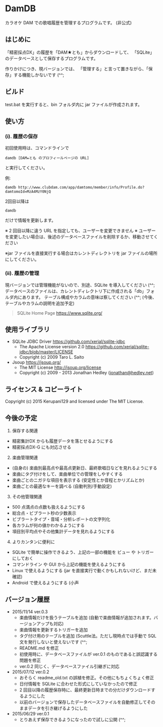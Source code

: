# DamDB
カラオケ DAM での歌唱履歴を管理するプログラムです。 (非公式)

## はじめに
「精密採点DX」の履歴を「DAM★とも」からダウンロードして、
「SQLite」のデータベースとして保存するプログラムです。

作りかけにつき、現バージョンでは、
「管理する」と言って置きながら、「保存」する機能しかないです (^^;

## ビルド
test.bat を実行すると、bin フォルダ内に jar ファイルが作成されます。

## 使い方
### (i). 履歴の保存
初回使用時は、コマンドラインで

    damdb [DAM★とも のプロフィールページの URL]

と実行してください。

例: 

    damdb http://www.clubdam.com/app/damtomo/member/info/Profile.do?damtomoId=MzA4MzY0NjQ

2回目以降は

    damdb

だけで情報を更新します。

※ 2 回目以降に違う URL を指定しても、ユーザーを変更できません
※ ユーザーを変更したい場合は、後述のデータベースファイルを削除するか、移動させてください

※jar ファイルを直接実行する場合はカレントディレクトリを jar ファイルの場所にしてください。

### (ii). 履歴の管理
現バージョンでは管理機能がないので、別途、SQLite を導入してください (^^;
データベースのファイルは、カレントディレクトリ下に作成される「db」フォルダ内にあります。
テーブル構成やカラムの意味は察してください (^^;
(今後、テーブルやカラムの説明を追加予定) 

> SQLite Home Page
> <https://www.sqlite.org/>

## 使用ライブラリ

* SQLite JDBC Driver <https://github.com/xerial/sqlite-jdbc>
  * The Apache License version 2.0 <https://github.com/xerial/sqlite-jdbc/blob/master/LICENSE>
  * Copyright (c) 2009 Taro L. Saito
* Jsoup <https://jsoup.org/>
  * The MIT License <http://jsoup.org/license>
  * Copyright (c) 2009 - 2013 Jonathan Hedley (<jonathan@hedley.net>)

## ライセンス & コピーライト
Copyright (c) 2015 Kerupani129 and licensed under The MIT License.

## 今後の予定

1. 保存する関連
  * 精密集計DX からも履歴データを落とせるようにする
  * 精密採点DX-G にも対応させる
2. 楽曲管理関連
  * (自身の) 楽曲別最高点や最高点更新日、最終歌唱日などを見れるようにする
  * 楽曲にタグ付けをして、楽曲単位での管理をしやすくする
  * 楽曲ごとのニガテな項目を表示する (安定性とか音程とかリズムとか)
  * 楽曲ごとの最適なキーを調べる (自動判別/手動設定)
3. その他管理関連
  * 500 点満点の点数も扱えるようにする
  * 総合点・ビブラート秒の少数表示
  * ビブラートタイプ・音域・分析レポートの文字列化
  * 各カラムが何の値かわかるようにする
  * 項目別平均点やその他集計データを見れるようにする
4. よりカンタンに便利に
  * SQLite で簡単に操作できるよう、上記の一部の機能を ビュー や トリガー にしておく
  * コマンドライン や GUI から上記の機能を使えるようにする
  * Linux で使えるようにする (jar を直接実行で動くかもしれないけど、まだ未確認)
  * Android で使えるようにする (小声

## バージョン履歴

* 2015/11/14 ver.0.3
  * 楽曲情報だけを扱うテーブルを追加 (自動で楽曲情報が追加されます。バージョンアップも対応)
  * 楽曲情報を更新するトリガーを追加
  * タグ付け用のテーブルを追加 (Scuttle法。ただし現時点では手動で SQL 文を発行しないと使えないです (^^;
  * README.md を修正
  * 初使用時に、データベースファイルが ver.0.1 のものであると誤認識する問題を修正
  * ver.0.2 同じく、データベースファイル引継ぎに対応
* 2015/07/12 ver.0.2
  * おそらく readme\_old.txt の誤植を修正。その他にもちょくちょく修正
  * 日付情報を SQLite に合わせた形式にしていなかったので修正
  * 2 回目以降の履歴保存時に、最終更新日時までの分だけダウンロードするようにした
  * 以前のバージョンで保存したデータベースファイルを自動修正してそのままデータを引き継げるようにした
* 2015/06/29 ver.0.1
  * とりあえず保存できるようになったので試しに公開 (^^;
